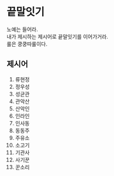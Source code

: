 # 끝말잇기
노예는 들어라. <br/>
내가 제시하는 제시어로 끝말잇기를 이어가거라.<br/>
룰은 쿵쿵따룰이다.


## 제시어
1. 류현정
2. 정우성
3. 성균관
4. 관악산
5. 산악인
6. 인라인
7. 인사동
8. 동동주
9. 주유소
10. 소고기
11. 기관사
12. 사기꾼
13. 꾼소리

